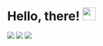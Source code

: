 # Hello, there! <img src="https://raw.githubusercontent.com/MartinHeinz/MartinHeinz/master/wave.gif" width="30px">

<img src='https://cdn.jsdelivr.net/gh/devicons/devicon/icons/cplusplus/cplusplus-original.svg'>
<img src='https://cdn.jsdelivr.net/gh/devicons/devicon/icons/csharp/csharp-original.svg'>
<img src='https://cdn.jsdelivr.net/gh/devicons/devicon/icons/typescript/typescript-original.svg'>

<!--
**quentinlautischer/quentinlautischer** is a ✨ _special_ ✨ repository because its `README.md` (this file) appears on your GitHub profile.

Here are some ideas to get you started:

- 🔭 I’m currently working on ...
- 🌱 I’m currently learning ...
- 👯 I’m looking to collaborate on ...
- 🤔 I’m looking for help with ...
- 💬 Ask me about ...
- 📫 How to reach me: ...
- 😄 Pronouns: ...
- ⚡ Fun fact: ...
-->
